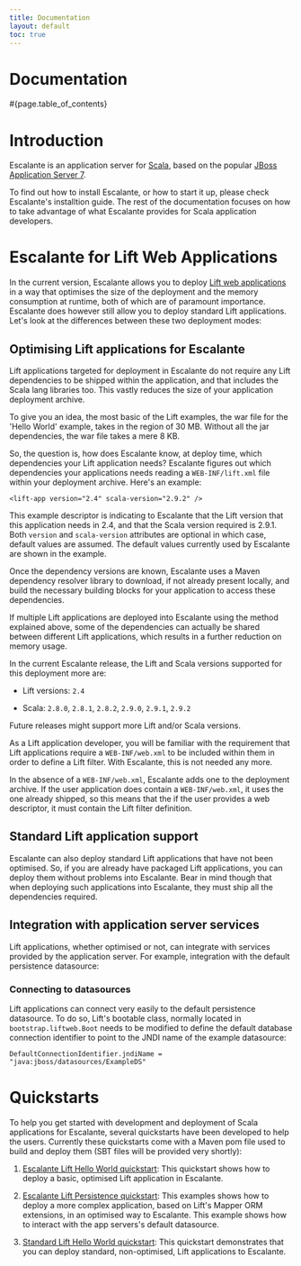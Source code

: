 ```yaml
---
title: Documentation
layout: default
toc: true
---
```


<div class="page-header">
<h1>Documentation</h1>
</div>

#{page.table_of_contents}

# Introduction

Escalante is an application server for [Scala](http://scalan-lang.org),
based on the popular [JBoss Application Server 7](http://www.jboss.org/as7).

To find out how to install Escalante, or how to start it up, please check
Escalante's installtion guide. The rest of the documentation focuses on how to
take advantage of what Escalante provides for Scala application developers.

# Escalante for Lift Web Applications

In the current version, Escalante allows you to deploy
[Lift web applications](http://liftweb.net/) in a way that optimises the size
of the deployment and the memory consumption at runtime, both of which are of
paramount importance. Escalante does however still allow you to deploy
standard Lift applications. Let's look at the differences between these two
deployment modes:

## Optimising Lift applications for Escalante

Lift applications targeted for deployment in Escalante do not require any Lift
dependencies to be shipped within the application, and that includes the Scala
lang libraries too. This vastly reduces the size of your application deployment
archive.

To give you an idea, the most basic of the Lift examples, the war file for the
'Hello World' example, takes in the region of 30 MB. Without all the jar
dependencies, the war file takes a mere 8 KB.

So, the question is, how does Escalante know, at deploy time, which
dependencies your Lift application needs? Escalante figures out which
dependencies your applications needs reading a `WEB-INF/lift.xml` file within
your deployment archive. Here's an example:

    <lift-app version="2.4" scala-version="2.9.2" />

This example descriptor is indicating to Escalante that the Lift version that
this application needs in 2.4, and that the Scala version required is 2.9.1.
Both `version` and `scala-version` attributes are optional in which case,
default values are assumed. The default values currently used by Escalante are
shown in the example.

Once the dependency versions are known, Escalante uses a Maven dependency
resolver library to download, if not already present locally, and build the
necessary building blocks for your application to access these dependencies.

If multiple Lift applications are deployed into Escalante using the method
explained above, some of the dependencies can actually be shared between
different Lift applications, which results in a further reduction on memory
usage.

In the current Escalante release, the Lift and Scala versions supported for
this deployment more are:

* Lift versions: `2.4`

* Scala: `2.8.0`, `2.8.1`, `2.8.2`, `2.9.0`, `2.9.1`, `2.9.2`

Future releases might support more Lift and/or Scala versions.

As a Lift application developer, you will be familiar with the requirement that
Lift applications require a `WEB-INF/web.xml` to be included within them in
order to define a Lift filter. With Escalante, this is not needed any more.

In the absence of a `WEB-INF/web.xml`, Escalante adds one to the deployment
archive. If the user application does contain a `WEB-INF/web.xml`, it uses the
one already shipped, so this means that the if the user provides a web
descriptor, it must contain the Lift filter definition.

## Standard Lift application support

Escalante can also deploy standard Lift applications that have not been
optimised. So, if you are already have packaged Lift applications, you can
deploy them without problems into Escalante. Bear in mind though that when
deploying such applications into Escalante, they must ship all the
dependencies required.

## Integration with application server services

Lift applications, whether optimised or not, can integrate with services
provided by the application server. For example, integration with the default
persistence datasource:

### Connecting to datasources

Lift applications can connect very easily to the default persistence
datasource. To do so, Lift's bootable class, normally located in
`bootstrap.liftweb.Boot` needs to be modified to define the default database
connection identifier to point to the JNDI name of the example datasource:

    DefaultConnectionIdentifier.jndiName = "java:jboss/datasources/ExampleDS"

# Quickstarts

To help you get started with development and deployment of Scala applications
for Escalante, several quickstarts have been developed to help the users.
Currently these quickstarts come with a Maven pom file used to build and
deploy them (SBT files will be provided very shortly):

1. [Escalante Lift Hello World quickstart](https://github.com/escalante/escalante-quickstart/helloworld-lift):
This quickstart shows how to deploy a basic, optimised Lift application in
Escalante.

2. [Escalante Lift Persistence quickstart](https://github.com/escalante/escalante-quickstart/persistence-lift):
This examples shows how to deploy a more complex application, based on Lift's
Mapper ORM extensions, in an optimised way to Escalante. This example shows
how to interact with the app servers's default datasource.

3. [Standard Lift Hello World quickstart](https://github.com/escalante/escalante-quickstart/standard-lift):
This quickstart demonstrates that you can deploy standard, non-optimised, Lift
applications to Escalante.